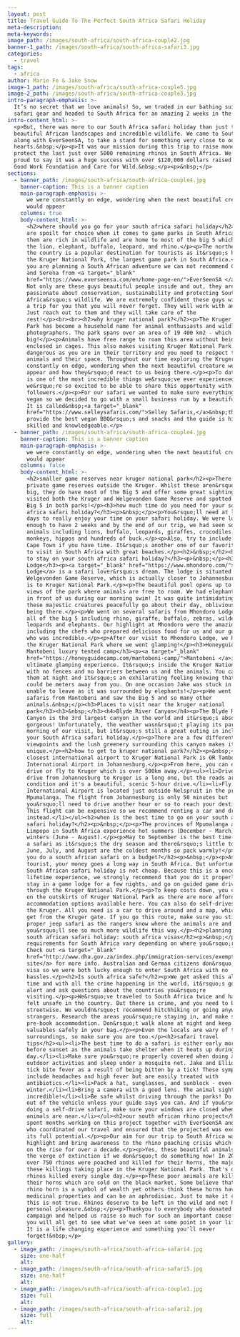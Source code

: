 ```yaml
---
layout: post
title: Travel Guide To The Perfect South Africa Safari Holiday
meta-description:
meta-keywords:
image_path: /images/south-africa/south-africa-couple2.jpg
banner-1_path: /images/south-africa/south-africa-safari3.jpg
categories:
  - travel
tags:
  - africa
author: Marie Fe & Jake Snow
image-1_path: /images/south-africa/south-africa-couple5.jpg
image-2_path: /images/south-africa/south-africa-couple3.jpg
intro-paragraph-emphasis: >-
  It’s no secret that we love animals! So, we traded in our bathing suits for
  safari gear and headed to South Africa for an amazing 2 weeks in the bush.
intro-content_html: >-
  <p>But, there was more to our South Africa safari holiday than just the
  beautiful African landscapes and incredible wildlife. We came to South Africa,
  along with EverSeenSA, to take a stand for something very close to our
  hearts.&nbsp;</p><p>It was our mission during this trip to raise money to
  protect the last just over 5000 remaining rhinos in South Africa. We are so
  proud to say it was a huge success with over $120,000 dollars raised for The
  Good Work Foundation and Care for Wild.&nbsp;</p><p>&nbsp;</p>
sections:
  - banner_path: /images/south-africa/south-africa-couple4.jpg
    banner-caption: This is a banner caption
    main-paragraph-emphasis: >-
      we were constantly on edge, wondering when the next beautiful creature
      would appear
    columns: true
    body-content_html: >-
      <h2>where should you go for your south africa safari holiday</h2><p>You
      are spoilt for choice when it comes to game parks in South Africa. All of
      them are rich in wildlife and are home to most of the big 5 which include
      the lion, elephant, buffalo, leopard, and rhino.</p><p>The northeast of
      the country is a popular destination for tourists as it&rsquo;s home to
      the Kruger National Park, the largest game park in South Africa.</p><p>If
      you are planning a South African adventure we can not recommend Charlie
      and Serena from <a target="_blank"
      href="https://www.everseensa.com/en/home-page-en/">EverSeenSA </a>enough!
      Not only are these guys beautiful people inside and out, they are
      passionate about conservation, sustainability and protecting South
      Africa&rsquo;s wildlife. We are extremely confident these guys will design
      a trip for you that you will never forget. They will work with any budget.
      Just reach out to them and they will take care of the
      rest!</p><br><br><h2>why kruger national park?</h2><p>The Kruger National
      Park has become a household name for animal enthusiasts and wildlife
      photographers. The park spans over an area of 19 400 km2 - which is pretty
      big!</p><p>Animals have free range to roam this area without being
      enclosed in cages. This also makes visiting Kruger National Park quite
      dangerous as you are in their territory and you need to respect the
      animals and their space. Throughout our time exploring the Kruger, we were
      constantly on edge, wondering when the next beautiful creature would
      appear and how they&rsquo;d react to us being there.</p><p>To date, this
      is one of the most incredible things we&rsquo;ve ever experienced and
      we&rsquo;re so excited to be able to share this opportunity with our
      followers.</p><p>For our safari we wanted to make sure everything was
      vegan so we decided to go with a small business run by a beautiful couple.
      It is called&nbsp;<a target="_blank"
      href="https://www.selleysafaris.com/">Selley Safaris,</a>&nbsp;they
      provide the best vegan BBQ&rsquo;s and snacks and the guide is highly
      skilled and knowledgeable.</p>
  - banner_path: /images/south-africa/south-africa-couple4.jpg
    banner-caption: This is a banner caption
    main-paragraph-emphasis: >-
      we were constantly on edge, wondering when the next beautiful creature
      would appear
    columns: false
    body-content_html: >-
      <h2>smaller game reserves near kruger national park</h2><p>There are other
      private game reserves outside the Kruger. Whilst these aren&rsquo;t as
      big, they do have most of the Big 5 and offer some great sightings. We
      visited both the Kruger and Welgevonden Game Reserve and spotted all the
      Big 5 in both parks!</p><h3>how much time do you need for your south
      africa safari holiday?</h3><p>&nbsp;</p><p>You&rsquo;ll need at least 5
      days to really enjoy your time on your safari holiday. We were lucky
      enough to have 2 weeks and by the end of our trip, we had seen so many
      animals including lions, buffalo, leopards, giraffes, crocodiles, zebras,
      monkeys, hippos and hundreds of buck.</p><p>Also, try to include a trip to
      Cape Town if you have time. It&rsquo;s another one of our favorite places
      to visit in South Africa with great beaches.</p><h2>&nbsp;</h2><h3>where
      to stay on your south africa safari holiday?</h3><p>&nbsp;</p><h3>Mhondoro
      Lodge</h3><p><a target="_blank" href="https://www.mhondoro.com/">Mhondoro
      Lodge</a> is a safari lover&rsquo;s dream. The lodge is situated in
      Welgevonden Game Reserve, which is actually closer to Johannesburg than it
      is to Kruger National Park.</p><p>The beautiful pool opens up to gorgeous
      views of the park where animals are free to roam. We had elephants right
      in front of us during our morning swim! It was quite intimidating having
      these majestic creatures peacefully go about their day, oblivious to us
      being there.</p><p>We went on several safaris from Mhondoro Lodge and saw
      all of the big 5 including rhino, giraffe, buffalo, zebras, wildebeest,
      leopards and elephants. Our highlight at Mhondoro were the amazing staff
      including the chefs who prepared delicious food for us and our guide, Dan,
      who was incredible.</p><p>After our visit to Mhondoro Lodge, we headed to
      the Kruger National Park where we went glamping!</p><h3>Honeyguide
      Mantobeni luxury tented camp</h3><p><a target="_blank"
      href="https://honeyguidecamp.com/mantobeni-camp/">Mantobeni </a>is the
      ultimate glamping experience. It&rsquo;s inside the Kruger National Park
      with no fences and no barriers between us and the animals. You can hear
      them at night and it&rsquo;s an exhilarating feeling knowing that they
      could be meters away from you. On one occasion Jake was stuck in our tent
      unable to leave as it was surrounded by elephants!</p><p>We went on daily
      safaris from Mantobeni and saw the Big 5 and so many other
      animals.&nbsp;</p><h3>Places to visit near the kruger national
      park</h3><h3>&nbsp;</h3><h4>Blyde River Canyon</h4><p>The Blyde River
      Canyon is the 3rd largest canyon in the world and it&rsquo;s absolutely
      gorgeous! Unfortunately, the weather wasn&rsquo;t playing its part on the
      morning of our visit, but it&rsquo;s still a great outing in include in
      your South Africa safari holiday.</p><p>There are a few different
      viewpoints and the lush greenery surrounding this canyon makes it truly
      unique.</p><h2>how to get to kruger national park?</h2><p>&nbsp;</p><p>The
      closest international airport to Kruger National Park is OR Tambo
      International Airport in Johannesburg.</p><p>From here, you can either
      drive or fly to Kruger which is over 500km away.</p><ul><li>Drive: The
      drive from Johannesburg to Kruger is a long one, but the roads are in good
      condition and it's a beautiful, scenic 5-hour drive.</li><li>Fly: Kruger
      International Airport is located just outside Nelspruit in the province of
      Mpumalanga. The flight from Johannesburg is only 50 minutes but
      you&rsquo;ll need to drive another hour or so to reach your destination.
      This flight can be expensive so we recommend renting a car and driving
      instead.</li></ul><h2>when is the best time to go on your south africa
      safari holiday?</h2><p>&nbsp;</p><p>The provinces of Mpumalanga and
      Limpopo in South Africa experience hot summers (December - March) and dry
      winters (June - August).</p><p>May to September is the best time to go on
      a safari as it&rsquo;s the dry season and there&rsquo;s little to no rain.
      June, July, and August are the coldest months so pack warmly!</p><h2>Can
      you do a south african safari on a budget?</h2><p>&nbsp;</p><p>As a
      tourist, your money goes a long way in South Africa. But unfortunately, a
      South African safari holiday is not cheap. Because this is a once in a
      lifetime experience, we strongly recommend that you do it properly and
      stay in a game lodge for a few nights, and go on guided game drives
      through the Kruger National Park.</p><p>To keep costs down, you can stay
      on the outskirts of Kruger National Park as there are more affordable
      accommodation options available here. You can also do self-drives within
      the Kruger. All you need is a car to drive around and a map, which you can
      get from the Kruger gate. If you go this route, make sure you still do a
      proper jeep safari as the rangers know where the animals are and
      you&rsquo;ll see so much more wildlife this way.</p><h2>planning your
      south african safari holiday: south africa visas</h2><p>&nbsp;</p><p>Visa
      requirements for South Africa vary depending on where you&rsquo;re from.
      Check out <a target="_blank"
      href="http://www.dha.gov.za/index.php/immigration-services/exempt-countries">this
      site</a> for more info. Australian and German citizens don&rsquo;t need a
      visa so we were both lucky enough to enter South Africa with no
      hassles.</p><h2>Is south africa safe?</h2><p>We get asked this all the
      time and with all the crime happening in the world, it&rsquo;s good to
      alert and ask questions about the countries you&rsquo;re
      visiting.</p><p>We&rsquo;ve traveled to South Africa twice and have never
      felt unsafe in the country. But there is crime, and you need to be
      streetwise. We wouldn&rsquo;t recommend hitchhiking or going anywhere with
      strangers. Research the areas you&rsquo;re staying in, and make sure you
      pre-book accommodation. Don&rsquo;t walk alone at night and keep your
      valuables safely in your bag.</p><p>Even the locals are wary of their
      surroundings, so make sure you are too.</p><h2>safari travel
      tips</h2><ul><li>The best time to do a safari is either early morning or
      before sunset as the animals take shelter when it heats up during the
      day.</li><li>Make sure you&rsquo;re properly covered when doing any
      outdoor activities and sleep under a mosquito net. Jake and Elliot got
      tick bite fever as a result of being bitten by a tick! These symptoms
      include headaches and high fever but are easily treated with
      antibiotics.</li><li>Pack a hat, sunglasses, and sunblock - even during
      winter.</li><li>Bring a camera with a good lens. The animal sightings are
      incredible!</li><li>Be safe whilst driving through the parks! Do not get
      out of the vehicle unless your guide says you can. And if you&rsquo;re
      doing a self-drive safari, make sure your windows are closed when the
      animals are near.</li></ul><h2>our south african rhino project</h2><p>We
      spent months working on this project together with EverSeenSA and Omaze,
      who coordinated our travel and ensured that the projected was executed to
      its full potential.</p><p>Our aim for our trip to South Africa was to
      highlight and bring awareness to the rhino poaching crisis which has been
      on the rise for over a decade.</p><p>Yes, these beautiful animals are on
      the verge of extinction if we don&rsquo;t do something now! In 2018 alone,
      over 750 rhinos were poached and killed for their horns, the majority of
      these killings taking place in the Kruger National Park. That's over 2
      rhinos killed every single day.</p><p>These poor animals are killed for
      their horns which are sold on the black market. Some believe that owning a
      rhino horn is a symbol of wealth yet others think these horns have
      medicinal properties and can be an aphrodisiac. Just to make it clear -
      this is not true. Rhinos deserve to be left in the wild and not hunted for
      personal pleasure.&nbsp;</p><p>Thankyou to everybody who donated to our
      campaign and helped us raise so much for such an important cause. We hope
      you will all get to see what we've seen at some point in your life time.
      It is a life changing experience and something you'll never
      forget!&nbsp;</p>
gallery:
  - image_path: /images/south-africa/south-africa-safari4.jpg
    size: one-half
    alt:
  - image_path: /images/south-africa/south-africa-safari5.jpg
    size: one-half
    alt:
  - image_path: /images/south-africa/south-africa-couple1.jpg
    size: full
    alt:
  - image_path: /images/south-africa/south-africa-safari2.jpg
    size: full
    alt: 
---
```

